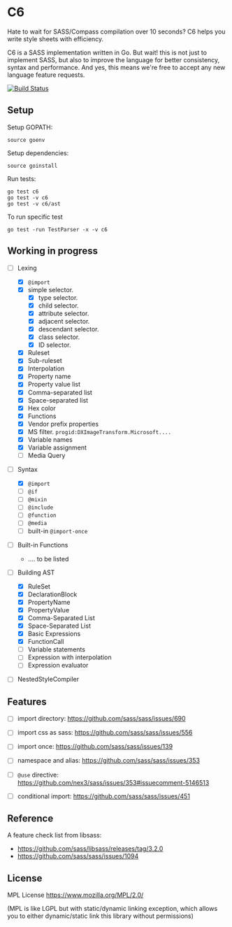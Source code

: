 C6
===========================
Hate to wait for SASS/Compass compilation over 10 seconds?
C6 helps you write style sheets with efficiency.

C6 is a SASS implementation written in Go. But wait! this is not just to
implement SASS, but also to improve the language for better consistency, syntax
and performance. And yes, this means we're free to accept any new language
feature requests.


[![Build Status](https://travis-ci.org/c9s/c6.svg)](https://travis-ci.org/c9s/c6)


## Setup

Setup GOPATH:

    source goenv

Setup dependencies:

    source goinstall

Run tests:

    go test c6
    go test -v c6
    go test -v c6/ast

To run specific test

    go test -run TestParser -x -v c6

## Working in progress

- [ ] Lexing
  - [x] `@import`
  - [x] simple selector.
    - [x] type selector.
    - [x] child selector.
    - [x] attribute selector.
    - [x] adjacent selector.
    - [x] descendant selector.
    - [x] class selector.
    - [x] ID selector.
  - [x] Ruleset
  - [x] Sub-ruleset
  - [x] Interpolation
  - [x] Property name
  - [x] Property value list
  - [x] Comma-separated list
  - [x] Space-separated list
  - [x] Hex color
  - [x] Functions
  - [x] Vendor prefix properties
  - [x] MS filter.  `progid:DXImageTransform.Microsoft....`
  - [x] Variable names
  - [x] Variable assignment
  - [ ] Media Query
- [ ] Syntax
  - [x] `@import`
  - [ ] `@if`
  - [ ] `@mixin`
  - [ ] `@include`
  - [ ] `@function`
  - [ ] `@media`
  - [ ] built-in `@import-once`
- [ ] Built-in Functions
  - .... to be listed
- [ ] Building AST
  - [x] RuleSet
  - [x] DeclarationBlock
  - [x] PropertyName
  - [x] PropertyValue
  - [x] Comma-Separated List
  - [x] Space-Separated List
  - [x] Basic Expressions
  - [x] FunctionCall
  - [ ] Variable statements
  - [ ] Expression with interpolation
  - [ ] Expression evaluator
- [ ] NestedStyleCompiler


## Features

- [ ] import directory: https://github.com/sass/sass/issues/690
- [ ] import css as sass: https://github.com/sass/sass/issues/556
- [ ] import once: https://github.com/sass/sass/issues/139
- [ ] namespace and alias: https://github.com/sass/sass/issues/353
- [ ] `@use` directive: https://github.com/nex3/sass/issues/353#issuecomment-5146513 
- [ ] conditional import: https://github.com/sass/sass/issues/451



## Reference

A feature check list from libsass:

- https://github.com/sass/libsass/releases/tag/3.2.0
- https://github.com/sass/sass/issues/1094


## License

MPL License <https://www.mozilla.org/MPL/2.0/>

(MPL is like LGPL but with static/dynamic linking exception, which allows you
to either dynamic/static link this library without permissions)
